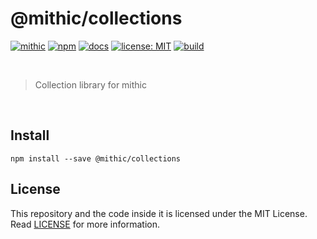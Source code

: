 # @mithic/collections

[![mithic](https://img.shields.io/badge/project-mithic-blueviolet.svg?style=flat-square&logo=github)](https://github.com/andykswong/mithic)
[![npm](https://img.shields.io/npm/v/@mithic/collections?style=flat-square&logo=npm)](https://www.npmjs.com/package/@mithic/collections)
[![docs](https://img.shields.io/badge/docs-typedoc-blue?style=flat-square&logo=typescript&logoColor=white)](http://andykswong.github.io/mithic)
[![license: MIT](https://img.shields.io/badge/License-MIT-red.svg?style=flat-square)](./LICENSE)
[![build](https://img.shields.io/github/actions/workflow/status/andykswong/mithic/build.yaml?style=flat-square)](https://github.com/andykswong/mithic/actions/workflows/build.yaml)

<br/>

> Collection library for mithic

<br/>

## Install
```shell
npm install --save @mithic/collections
```

## License
This repository and the code inside it is licensed under the MIT License. Read [LICENSE](./LICENSE) for more information.
